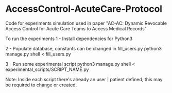 # AccessControl-AcuteCare-Protocol
Code for experiments simulation used in paper "AC-AC: Dynamic Revocable Access Control for Acute Care Teams to Access Medical Records"

To run the experiments 
1 - Install dependencies for Python3

2 - Populate database, constants can be changed in fill_users.py
 python3 manage.py shell < fill_users.py
 
3 - Run some experimental script
  python3 manage.py shell < experimental_scripts/SCRIPT_NAME.py

Note: Inside each script there's already an user | patient defined, this may be required to change or created.
